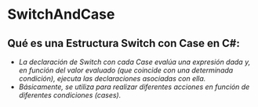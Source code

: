 # SwitchAndCase

## Qué es una Estructura Switch con Case en C#:

- _La declaración de Switch con cada Case evalúa una expresión dada y, en función del valor evaluado (que coincide con una determinada condición), ejecuta las declaraciones asociadas con ella._
- _Básicamente, se utiliza para realizar diferentes acciones en función de diferentes condiciones (cases)._
